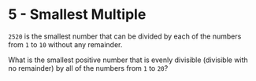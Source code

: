 # 5 - Smallest Multiple

`2520` is the smallest number that can be divided by each of the numbers from `1` to `10` without any remainder.

What is the smallest positive number that is evenly divisible (divisible with no remainder) by all of the numbers from `1` to `20`?
